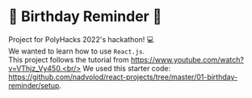 # 🎂 Birthday Reminder 📅
Project for PolyHacks 2022's hackathon! 💻\
We wanted to learn how to use `React.js`. \
This project follows the tutorial from https://www.youtube.com/watch?v=VThjz_Vy450.<br/>
We used this starter code: https://github.com/nadvolod/react-projects/tree/master/01-birthday-reminder/setup.
